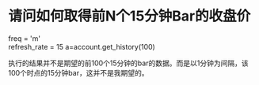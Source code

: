 # 请问如何取得前N个15分钟Bar的收盘价

freq = 'm'   
refresh_rate = 15 
a=account.get_history(100)

执行的结果并不是期望的前100个15分钟的bar的数据。而是以1分钟为间隔，该100个时点的15分钟bar，这并不是我期望的。

